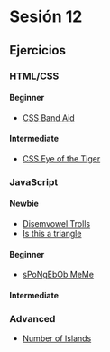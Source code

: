 # Sesión 12

## Ejercicios

### HTML/CSS

#### Beginner

- [CSS Band Aid](../exercises/css-band-aid/README.md)

#### Intermediate

- [CSS Eye of the Tiger](../exercises/css-eye-of-the-tiger/README.md)

### JavaScript

#### Newbie

- [Disemvowel Trolls](../exercises/disemvowel-trolls/README.md)
- [Is this a triangle](../exercises/is-this-a-triangle/README.md)

#### Beginner

- [sPoNgEbOb MeMe](../exercises/spongebob-meme/README.md)

#### Intermediate

### Advanced

- [Number of Islands](../exercises/number-of-islands/README.md)
<!--
## Kahoot

https://create.kahoot.it/share/sesion-12/d50305a3-00ec-4077-acc2-fce562b66d71
-->